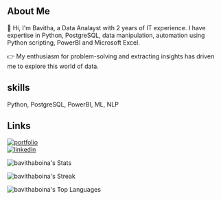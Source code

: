 ## About Me 
👋 Hi, I'm Bavitha, a Data Analayst with 2 years of IT experience. I have expertise in Python, PostgreSQL, data manipulation, automation using Python scripting,  PowerBI and  Microsoft Excel. 

👉 My enthusiasm for problem-solving and extracting insights has driven me to explore this world of data. 

## skills

Python, PostgreSQL, PowerBI, ML, NLP


## Links

[![portfolio](https://img.shields.io/badge/my_portfolio-000)](https://sites.google.com/view/boina-bavitha)  
[![linkedin](https://img.shields.io/badge/linkedin-000?logo=LinkedIn&logoColor=blue&labelColor=white)](https://www.linkedin.com/in/boina-bavitha/)

![bavithaboina's Stats](https://github-readme-stats.vercel.app/api?username=bavithaboina&theme=vue-dark&show_icons=true&hide_border=true&count_private=true)

![bavithaboina's Streak](https://github-readme-streak-stats.herokuapp.com/?user=bavithaboina&theme=vue-dark&hide_border=true)

![bavithaboina's Top Languages](https://github-readme-stats.vercel.app/api/top-langs/?username=bavithaboina&theme=vue-dark&show_icons=true&hide_border=true&layout=compact)
